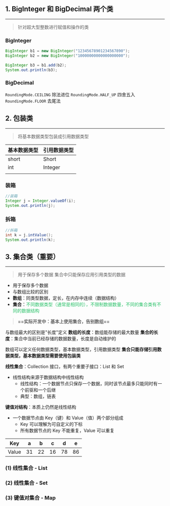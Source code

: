 ## 1. BigInteger 和 BigDecimal 两个类
---
>针对超大型整数进行赋值和操作的类

### BigInteger
```Java
BigInteger b1 = new BigInteger("12345678901234567890");  
BigInteger b2 = new BigInteger("10000000000000000000");  
  
BigInteger b3 = b1.add(b2);  
System.out.println(b3);
```

### BigDecimal

`RoundingMode.CEILING` 除法进位
`RoundingMode.HALF_UP` 四舍五入
`RoundingMode.FLOOR` 去尾法
## 2. 包装类
---
>将基本数据类型包装成引用数据类型

| 基本数据类型 | 引用数据类型  |
| ------ | ------- |
| short  | Short   |
| int    | Integer |
|        |         |

### 装箱

```Java
//装箱  
Integer j = Integer.valueOf(i);  
System.out.println(j);
```

### 拆箱
```Java
//拆箱  
int k = j.intValue();  
System.out.println(k);
```
## 3. 集合类（重要）
---
>用于保存多个数据
>集合中只能保存应用引用类型的数据

- 用于保存多个数据
- 与数组比较的区别
- **数组**：同类型数据，定长，在内存中连续（数据结构）
- **集合**：<font color="#2DC26B">不同数据类型（通常是相同的），不限制数据数量，不同的集合类有不同的数据结构</font>

>**==实际开发中：基本上使用集合，告别数组==**

与数组最大的区别是"长度"定义
**数组的长度**：数组能存储的最大数量
**集合的长度**：集合中当前已经存储的数据数量，长度是自动维护的

数组可以定义任何数据类型，基本数据类型，引用数据类型
**集合只能存储引用数据类型，基本数据类型需要使用包装类**


**线性集合**：Collection 接口，有两个重要子接口：List 和 Set
- 线性结构来源于数据结构中线性结构
	- 线性结构：一个数据节点只保存一个数据，同时该节点最多只能同时有一个前驱和一个后继
	- 典型：数组，链表

**键值对结构**：本质上仍然是线性结构
- 一个数据节点由 Key（键）和 Value（值）两个部分组成
	- Key 可以理解为可自定义的下标
	- 所有数据节点的 Key 不能重复，Value 可以重复


| Key   | a   | b   | c   | d   | e   |
| ----- | --- | --- | --- | --- | --- |
| Value | 31  | 22  | 16  | 78  | 86  |

### (1) 线性集合 - List


### (2) 线性集合 - Set
### (3) 键值对集合 - Map

